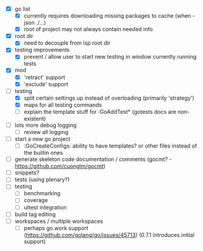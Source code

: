- [x] go list
  - [x] currently requires downloading missing packages to cache (when -json ./...)
  - [x] root of project may not always contain needed info
- [x] root dir 
  - [x] need to decouple from lsp root dir
- [x] testing improvements
  - [x] prevent / allow user to start new testing in window currently running tests
- [x] mod
  - [x] 'retract' support
  - [x] 'exclude' support
- [ ] testing
  - [x] split certain settings up instead of overloading (primarily 'strategy')
  - [x] maps for all testing commands
  - [ ] explain the template stuff for :GoAddTest\* (gotests docs are non-existent)
- [ ] lots more debug logging
  - [ ] review all logging
- [ ] start a new go project
  - [ ] :GoCreateConfigs: ability to have templates? or other files instead of the builtin ones
- [ ] generate skeleton code documentation / comments (gocmt? - https://github.com/cuonglm/gocmt)
- [ ] snippets?
- [ ] tests (using plenary?)
- [ ] testing
  - [ ] benchmarking
  - [ ] coverage
  - [ ] ultest integration
- [ ] build tag editing
- [ ] workspaces / multiple workspaces
  - [ ] perhaps go.work support (https://github.com/golang/go/issues/45713) (0.7.1 introduces initial support)
